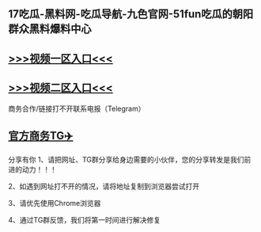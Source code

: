 17吃瓜-黑料网-吃瓜导航-九色官网-51fun吃瓜的朝阳群众黑料爆料中心
---
[>>>视频一区入口<<<](https://cgw-17.github.io/)
----
[>>>视频二区入口<<<](https://cgw-17.github.io/)
----
商务合作/链接打不开联系电报（Telegram）

[官方商务TG✈️](https://t.me/Wenge58/)
---
分享有你
1、请把网址、TG群分享给身边需要的小伙伴，您的分享转发是我们前进的动力！！！

2、如遇到网址打不开的情况，请将地址复制到浏览器尝试打开

3、请优先使用Chrome浏览器

4、通过TG群反馈，我们将第一时间进行解决修复

